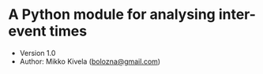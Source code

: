 # A Python module for analysing inter-event times
* Version 1.0
* Author: Mikko Kivela (bolozna@gmail.com)

